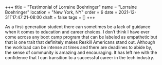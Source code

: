 +++
title = "Testimonial of Lorraine Boehringer"
name = "Lorraine Boehringer"
location = "New York, NY"
order = 9
date = 2021-12-31T17:47:21-08:00
draft = false
tags = []
+++

As a first-generation student there can sometimes be a lack of guidance when it
comes to education and career choices. I don’t think I have ever come across any
boot camp program that can be labeled as empathetic but that is one trait that
definitely makes Reskill Americans stand out. Although the workload can be
intense at times and there are deadlines to abide by, the sense of community is
amazing and encouraging. It has left me with the confidence that I can
transition to a successful career in the tech industry.